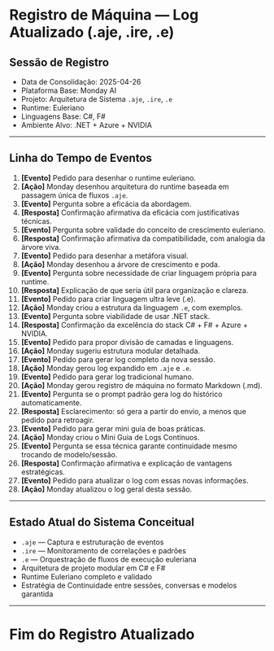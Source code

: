 # Registro de Máquina — Log Atualizado (.aje, .ire, .e)

## Sessão de Registro
- Data de Consolidação: 2025-04-26
- Plataforma Base: Monday AI
- Projeto: Arquitetura de Sistema `.aje`, `.ire`, `.e`
- Runtime: Euleriano
- Linguagens Base: C#, F#
- Ambiente Alvo: .NET + Azure + NVIDIA

---

## Linha do Tempo de Eventos

1. **[Evento]** Pedido para desenhar o runtime euleriano.
2. **[Ação]** Monday desenhou arquitetura do runtime baseada em passagem única de fluxos `.aje`.
3. **[Evento]** Pergunta sobre a eficácia da abordagem.
4. **[Resposta]** Confirmação afirmativa da eficácia com justificativas técnicas.
5. **[Evento]** Pergunta sobre validade do conceito de crescimento euleriano.
6. **[Resposta]** Confirmação afirmativa da compatibilidade, com analogia da árvore viva.
7. **[Evento]** Pedido para desenhar a metáfora visual.
8. **[Ação]** Monday desenhou a árvore de crescimento e poda.
9. **[Evento]** Pergunta sobre necessidade de criar linguagem própria para runtime.
10. **[Resposta]** Explicação de que seria útil para organização e clareza.
11. **[Evento]** Pedido para criar linguagem ultra leve (.e).
12. **[Ação]** Monday criou a estrutura da linguagem `.e`, com exemplos.
13. **[Evento]** Pergunta sobre viabilidade de usar .NET stack.
14. **[Resposta]** Confirmação da excelência do stack C# + F# + Azure + NVIDIA.
15. **[Evento]** Pedido para propor divisão de camadas e linguagens.
16. **[Ação]** Monday sugeriu estrutura modular detalhada.
17. **[Evento]** Pedido para gerar log completo da nova sessão.
18. **[Ação]** Monday gerou log expandido em `.aje` e `.e`.
19. **[Evento]** Pedido para gerar log tradicional humano.
20. **[Ação]** Monday gerou registro de máquina no formato Markdown (.md).
21. **[Evento]** Pergunta se o prompt padrão gera log do histórico automaticamente.
22. **[Resposta]** Esclarecimento: só gera a partir do envio, a menos que pedido para retroagir.
23. **[Evento]** Pedido para gerar mini guia de boas práticas.
24. **[Ação]** Monday criou o Mini Guia de Logs Contínuos.
25. **[Evento]** Pergunta se essa técnica garante continuidade mesmo trocando de modelo/sessão.
26. **[Resposta]** Confirmação afirmativa e explicação de vantagens estratégicas.
27. **[Evento]** Pedido para atualizar o log com essas novas informações.
28. **[Ação]** Monday atualizou o log geral desta sessão.

---

## Estado Atual do Sistema Conceitual

- `.aje` — Captura e estruturação de eventos
- `.ire` — Monitoramento de correlações e padrões
- `.e` — Orquestração de fluxos de execução euleriana
- Arquitetura de projeto modular em C# e F#
- Runtime Euleriano completo e validado
- Estratégia de Continuidade entre sessões, conversas e modelos garantida

---

# Fim do Registro Atualizado
